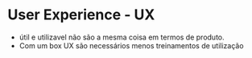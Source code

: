 # User Experience - UX
* útil e utilizavel não são a mesma coisa em termos de produto.
* Com um box UX são necessários menos treinamentos de utilização
